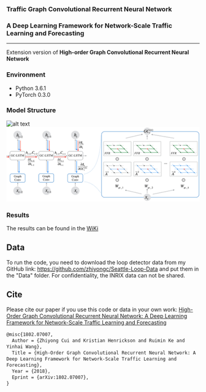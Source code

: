 ### Traffic Graph Convolutional Recurrent Neural Network
### A Deep Learning Framework for Network-Scale Traffic Learning and Forecasting
------
Extension version of **High-order Graph Convolutional Recurrent Neural Network**

### 

### Environment
* Python 3.6.1
* PyTorch 0.3.0

### Model Structure
![alt text](/Images/HGC-LSTM2.tiff)
![alt text](/Images/HGC-LSTM.png)


### Results
The results can be found in the [WiKi](https://github.com/zhiyongc/GraphConvolutionalLSTM/wiki)

## Data 
To run the code, you need to download the loop detector data from my GitHub link: https://github.com/zhiyongc/Seattle-Loop-Data and put them in the "Data" folder. For confidentiality, the INRIX data can not be shared.

<!--


Description of the datasets:
* `inrix_seattle_speed_matrix_2012`: INRIX Speed Matrix (read by Pandas)
* `INRIX_Seattle_2012_A.npy`: INRIX Adjacency Matrix
* `INRIX_Seattle_2012_reachability_free_flow_Xmin.npy`: INRIX Free-flow Reachability Matrix during X minites' drive
* `nodes_inrix_tmc_list.csv`: List of INRIX TMC code, with the same order of that in the INRIX Speed Matrix (not needed to run the code)
* `speed_matrix_2015`: Loop Speed Matrix
* `Loop_Seattle_2015_A.npy`: Loop Adjacency Matrix
* `Loop_Seattle_2015_reachability_free_flow_5min.npy`: Loop Free-flow Reachability Matrix during X minites' drive
* `nodes_loop_mp_list.csv`: List of loop detectors' milepost, with the same order of that in the Loop Speed Matrix (not needed to run the code)
-->
## Cite
Please cite our paper if you use this code or data in your own work:
[High-Order Graph Convolutional Recurrent Neural Network: A Deep Learning Framework for Network-Scale Traffic Learning and Forecasting](https://arxiv.org/abs/1802.07007)
```
@misc{1802.07007,
  Author = {Zhiyong Cui and Kristian Henrickson and Ruimin Ke and Yinhai Wang},
  Title = {High-Order Graph Convolutional Recurrent Neural Network: A Deep Learning Framework for Network-Scale Traffic Learning and Forecasting},
  Year = {2018},
  Eprint = {arXiv:1802.07007},
}
```



